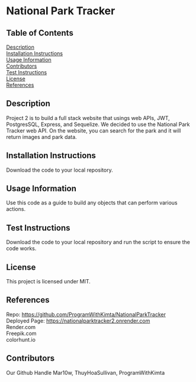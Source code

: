 # National Park Tracker

## Table of Contents
[Description](#description)<br />
[Installation Instructions](#installation-instructions)<br />
[Usage Information](#usage-information)<br />
[Contributors](#contributors)<br />
[Test Instructions](#test-instructions)<br />
[License](#license)<br />
[References](#references)<br />

## Description
Project 2 is to build a full stack website that usings web APIs, JWT, PostgresSQL, Express, and Sequelize. We decided to use the National Park Tracker web API. On the website, you can search for the park and it will return images and park data.

## Installation Instructions
Download the code to your local repository.

## Usage Information
Use this code as a guide to build any objects that can perform various actions. 

## Test Instructions
Download the code to your local repository and run the script to ensure the code works.

## License
This project is licensed under MIT.

## References
Repo: https://github.com/ProgramWithKimta/NationalParkTracker
<br>
Deployed Page: https://nationalparktracker2.onrender.com
<br>
Render.com
<br>
Freepik.com
<br>
colorhunt.io
<br>

## Contributors
Our Github Handle
Mar10w, ThuyHoaSullivan, ProgramWithKimta
